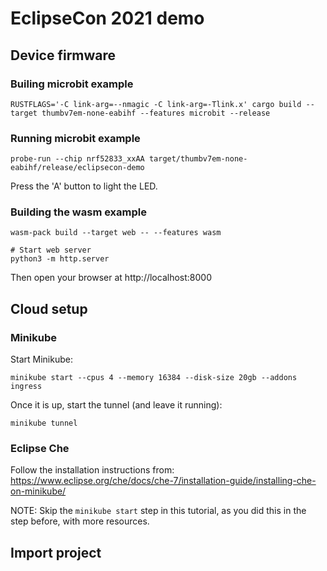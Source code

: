 # EclipseCon 2021 demo

## Device firmware

### Builing microbit example

```
RUSTFLAGS='-C link-arg=--nmagic -C link-arg=-Tlink.x' cargo build --target thumbv7em-none-eabihf --features microbit --release
```

### Running microbit example

```
probe-run --chip nrf52833_xxAA target/thumbv7em-none-eabihf/release/eclipsecon-demo
```

Press the 'A' button to light the LED.

### Building the wasm example

```
wasm-pack build --target web -- --features wasm

# Start web server
python3 -m http.server
```

Then open your browser at http://localhost:8000

## Cloud setup

### Minikube

Start Minikube:

    minikube start --cpus 4 --memory 16384 --disk-size 20gb --addons ingress

Once it is up, start the tunnel (and leave it running):

    minikube tunnel

### Eclipse Che

Follow the installation instructions from: https://www.eclipse.org/che/docs/che-7/installation-guide/installing-che-on-minikube/

NOTE: Skip the `minikube start` step in this tutorial, as you did this in the step before, with more resources.

## Import project

